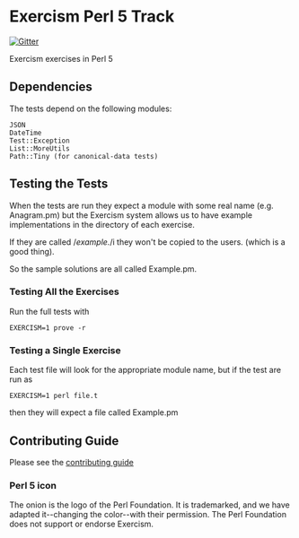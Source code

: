 # Exercism Perl 5 Track

[![Gitter](https://badges.gitter.im/exercism/xperl5.svg)](https://gitter.im/exercism/xperl5?utm_source=badge&utm_medium=badge&utm_campaign=pr-badge)

Exercism exercises in Perl 5

## Dependencies

The tests depend on the following modules:

    JSON
    DateTime
    Test::Exception
    List::MoreUtils
    Path::Tiny (for canonical-data tests)

## Testing the Tests

When the tests are run they expect a module with some real name (e.g. Anagram.pm)
but the Exercism system allows us to have example implementations in the directory
of each exercise.

If they are called /*example.*/i they won't be copied to the users. (which is a good thing).

So the sample solutions are all called Example.pm.

### Testing All the Exercises

Run the full tests with

    EXERCISM=1 prove -r

### Testing a Single Exercise

Each test file will look for the appropriate module name, but if the test are run as

    EXERCISM=1 perl file.t

then they will expect a file called Example.pm

## Contributing Guide

Please see the [contributing guide](https://github.com/exercism/x-common/blob/master/CONTRIBUTING.md)

### Perl 5 icon

The onion is the logo of the Perl Foundation.
It is trademarked, and we have adapted it--changing the color--with their permission.
The Perl Foundation does not support or endorse Exercism.
